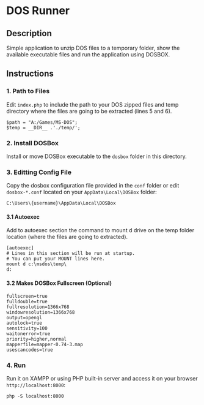 # DOS Runner

## Description

Simple application to unzip DOS files to a temporary folder, show the available executable files and run the application using DOSBOX.

## Instructions

### 1. Path to Files

Edit `index.php` to include the path to your DOS zipped files and temp directory where the files are going to be extracted (lines 5 and 6).
```
$path = "A:/Games/MS-DOS";
$temp = __DIR__ .'./temp/';
```

### 2. Install DOSBox
Install or move DOSBox executable to the `dosbox` folder in this directory.

### 3. Editting Config File

Copy the dosbox configuration file provided in the `conf` folder or 
edit `dosbox-*.conf` located on your `AppData\Local\DOSBox` folder:

```
C:\Users\{username}\AppData\Local\DOSBox
```

#### 3.1 Autoexec

Add to autoexec section the command to mount d drive on the temp folder location (where the files are going to extracted).

```
[autoexec]
# Lines in this section will be run at startup.
# You can put your MOUNT lines here.
mount d c:\msdos\temp\
d:
```

#### 3.2 Makes DOSBox Fullscreen (Optional)

```
fullscreen=true
fulldouble=true
fullresolution=1366x768
windowresolution=1366x768
output=opengl
autolock=true
sensitivity=100
waitonerror=true
priority=higher,normal
mapperfile=mapper-0.74-3.map
usescancodes=true
```

### 4. Run

Run it on XAMPP or using PHP built-in server and access it on your browser `http://localhost:8000`:

```
php -S localhost:8000
```

